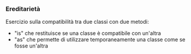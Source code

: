 ### Ereditarietà
Esercizio sulla compatibilità tra due classi con due metodi:
 - "is" che restituisce se una classe è compatibile con un'altra
 - "as" che permette di utilizzare temporaneamente una classe come se fosse un'altra